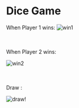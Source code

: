 # Dice Game



When Player 1 wins:
![win1](https://user-images.githubusercontent.com/78539161/178153321-0f240098-6ab9-48a5-aa6e-3df53630c02a.png)


<br/>
<br/>
When Player 2 wins:  

![win2](https://user-images.githubusercontent.com/78539161/178153454-91b95163-99ae-4e05-9059-46531d07e2d3.png)


<br/>
<br/>
Draw :  

![draw!](https://user-images.githubusercontent.com/78539161/178153478-0c4a802e-553d-464b-9cc5-0629aeeba15f.png)


